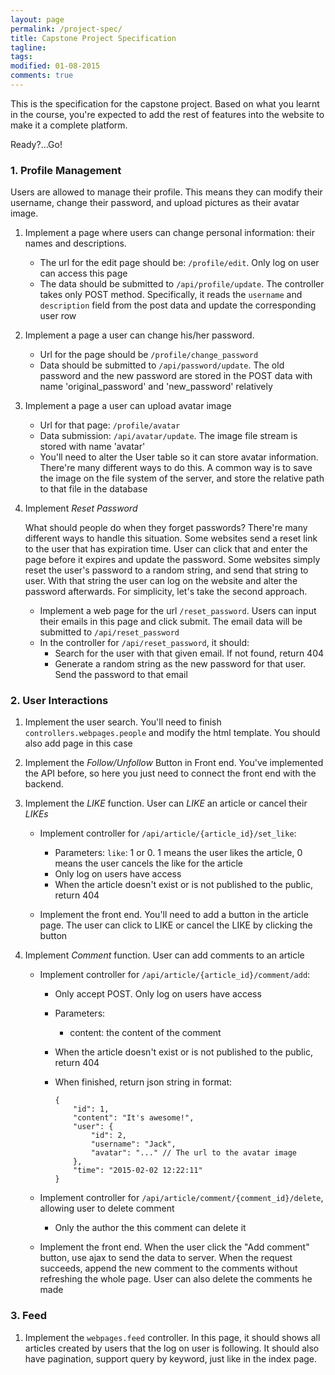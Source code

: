 ```yaml
---
layout: page
permalink: /project-spec/
title: Capstone Project Specification
tagline: 
tags: 
modified: 01-08-2015
comments: true
---
```


This is the specification for the capstone project. Based on what you learnt in the course, you're expected to add the rest of features into the website to make it a complete platform. 

Ready?...Go!

### <a id="profile"></a> 1. Profile Management

Users are allowed to manage their profile. This means they can modify their username, change their password, and upload pictures as their avatar image.

1.  Implement a page where users can change personal information: their names and descriptions. 
	
	*   The url for the edit page should be: <code>/profile/edit</code>. Only log on user can access this page
	*   The data should be submitted to <code>/api/profile/update</code>. The controller takes only POST method. Specifically, it reads the <code>username</code> and <code>description</code> field from the post data and update the corresponding user row

2.  Implement a page a user can change his/her password. 

	*   Url for the page should be <code>/profile/change_password</code>
	*   Data should be submitted to <code>/api/password/update</code>. The old password and the new password are stored in the POST data with name 'original_password' and 'new_password' relatively

3.  Implement a page a user can upload avatar image

	*   Url for that page: <code>/profile/avatar</code>
	*   Data submission: <code>/api/avatar/update</code>. The image file stream is stored with name 'avatar'
	*   You'll need to alter the User table so it can store avatar information. There're many different ways to do this. A common way is to save the image on the file system of the server, and store the relative path to that file in the database

4.  Implement *Reset Password*

	What should people do when they forget passwords? There're many different ways to handle this situation. Some websites send a reset link to the user that has expiration time. User can click that and enter the page before it expires and update the password. Some websites simply reset the user's password to a random string, and send that string to user. With that string the user can log on the website and alter the password afterwards. For simplicity, let's take the second approach.

	*   Implement a web page for the url <code>/reset_password</code>. Users can input their emails in this page and click submit. The email data will be submitted to <code>/api/reset_password</code>
	*   In the controller for <code>/api/reset_password</code>, it should:
		*   Search for the user with that given email. If not found, return 404
		*   Generate a random string as the new password for that user. Send the password to that email

### <a id="user-interfaction"></a> 2. User Interactions

1.  Implement the user search. You'll need to finish <code>controllers.webpages.people</code> and modify the html template. You should also add page in this case

2.  Implement the *Follow/Unfollow* Button in Front end. You've implemented the API before, so here you just need to connect the front end with the backend. 

3.  Implement the *LIKE* function. User can *LIKE* an article or cancel their *LIKEs*

	*   Implement controller for <code>/api/article/{article_id}/set_like</code>:

		*   Parameters: <code>like</code>: 1 or 0. 1 means the user likes the article, 0 means the user cancels the like for the article
		*   Only log on users have access
		*   When the article doesn't exist or is not published to the public, return 404

	*   Implement the front end. You'll need to add a button in the article page. The user can click to LIKE or cancel the LIKE by clicking the button

4.  Implement *Comment* function. User can add comments to an article

	*   Implement controller for <code>/api/article/{article_id}/comment/add</code>:

		*   Only accept POST. Only log on users have access
		*   Parameters:
			*   content: the content of the comment
		*   When the article doesn't exist or is not published to the public, return 404
		*   When finished, return json string in format:

				{
					"id": 1,
					"content": "It's awesome!",
					"user": {
						"id": 2,
						"username": "Jack",
						"avatar": "..." // The url to the avatar image
					},
					"time": "2015-02-02 12:22:11"
				}

	*   Implement controller for <code>/api/article/comment/{comment_id}/delete</code>, allowing user to delete comment

		*   Only the author the this comment can delete it

	*   Implement the front end. When the user click the "Add comment" button, use ajax to send the data to server. When the request succeeds, append the new comment to the comments without refreshing the whole page. User can also delete the comments he made

### <a id="feed"></a> 3. Feed

1.  Implement the <code>webpages.feed</code> controller. In this page, it should shows all articles created by users that the log on user is following. It should also have pagination, support query by keyword, just like in the index page. 



